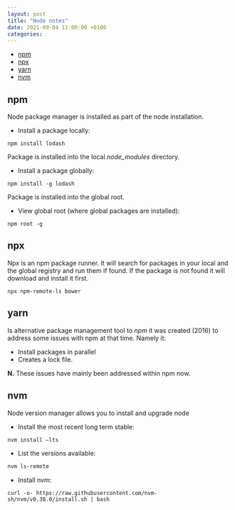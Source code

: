 ```yaml
---
layout: post
title: "Node notes"
date: 2021-09-04 11:00:00 +0100
categories:
---
```


- [npm](#npm)
- [npx](#npx)
- [yarn](#yarn)
- [nvm](#nvm)


## npm

Node package manager is installed as part of the node installation.


- Install a package locally:

```
npm install lodash
```

Package is installed into the local _node_modules_ directory.


- Install a package globally:

```
npm install -g lodash
```

Package is installed into the global root.


- View global root (where global packages are installed):

```
npm root -g
```

## npx

Npx is an npm package runner. It will search for packages in your local and the global registry and run them if found.  If the package is not found it will download and install it first.

```
npx npm-remote-ls bower
```


## yarn

Is alternative package management tool to _npm_ it was created (2016) to address some issues with npm at that time.  Namely it:

- Install packages in parallel
- Creates a lock file.

__N.__ These issues have mainly been addressed within npm now. 


## nvm

Node version manager allows you to install and upgrade node

- Install the most recent long term stable:

```sh
nvm install –lts
```

- List the versions available:

```sh
nvm ls-remote
```

- Install nvm:

```
curl -o- https://raw.githubusercontent.com/nvm-sh/nvm/v0.38.0/install.sh | bash
```


